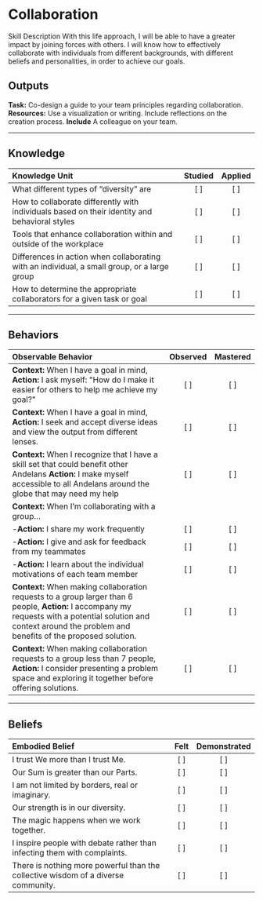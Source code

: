 # Collaboration 

Skill Description
With this life approach, I will be able to have a greater impact by joining forces with others. I will know how to effectively collaborate with individuals from different backgrounds, with different beliefs and personalities, in order to achieve our goals.

Outputs
----------
**Task:** Co-design a guide to your team principles regarding collaboration.
**Resources:** Use a visualization or writing. Include reflections on the creation process.
**Include** A colleague on your team. 

----------


## **Knowledge**


| Knowledge Unit   |      Studied      | Applied |
|:-------------|:------------------:|:--------:|
| What different types of “diversity” are  | [ ] | [ ]  |
| How to collaborate differently with individuals based on their identity and behavioral styles  | [ ] | [ ]  |
| Tools that enhance collaboration within and outside of the workplace | [ ] | [ ]  |
| Differences in action when collaborating with an individual, a small group, or a large group | [ ] | [ ]  |
| How to determine the appropriate collaborators for a given task or goal | [ ] | [ ]  |



----------


## **Behaviors**

| Observable Behavior   |      Observed      | Mastered |
|:-------------|:------------------:|:--------:|
| **Context:**  When I have a goal in mind, **Action:** I ask myself: "How do I make it easier for others to help me achieve my goal?"  | [ ] | [ ]  |
| **Context:**  When I have a goal in mind, **Action:** I seek and accept diverse ideas and view the output from different lenses. | [ ] | [ ]  |
| **Context:**  When I recognize that I have a skill set that could benefit other Andelans **Action:** I make myself accessible to all Andelans around the globe that may need my help  | [ ] | [ ]  |
| **Context:**  When I’m collaborating with a group… | | | 
| -**Action:** I share my work frequently | [ ] | [ ]  |
| -**Action:** I give and ask for feedback from my teammates | [ ] | [ ]  |
| -**Action:** I learn about the individual motivations of each team member | [ ] | [ ]  |
| **Context:**  When making collaboration requests to a group larger than 6 people, **Action:** I accompany my requests with a potential solution and context around the problem and benefits of the proposed solution. | [ ] | [ ]  |
| **Context:**  When making collaboration requests to a group less than 7 people, **Action:** I consider presenting a problem space and exploring it together before offering solutions. | [ ] | [ ]  |


----------


## **Beliefs**


| Embodied Belief   |      Felt      | Demonstrated |
|:-------------|:------------------:|:--------:|
| I trust We more than I trust Me. | [ ] | [ ]  |
| Our Sum is greater than our Parts. | [ ] | [ ]  |
| I am not limited by borders, real or imaginary. | [ ] | [ ]  |
| Our strength is in our diversity. | [ ] | [ ]  |
| The magic happens when we work together. | [ ] | [ ]  |
| I inspire people with debate rather than infecting them with complaints. | [ ] | [ ]  |
| There is nothing more powerful than the collective wisdom of a diverse community. | [ ] | [ ]  |
